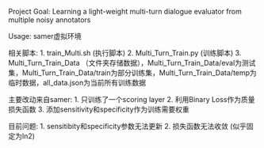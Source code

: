 Project Goal: Learning a light-weight multi-turn dialogue evaluator from multiple noisy annotators

Usage: samer虚拟环境

相关脚本: 1. train_Multi.sh (执行脚本)
         2. Multi_Turn_Train.py (训练脚本)
         3. Multi_Turn_Train_Data （文件夹存储数据），Multi_Turn_Train_Data/eval为测试集，Multi_Turn_Train_Data/train为部分训练集，Multi_Turn_Train_Data/temp为临时数据，all_data.json为当前所有训练数据

主要改动来自samer: 1. 只训练了一个scoring layer
                2. 利用Binary Loss作为质量损失函数
                3. 添加sensitivity和specificity作为训练需要权重

目前问题: 1. sensitibity和specificity参数无法更新
         2. 损失函数无法收敛 (似乎固定为ln2) 

